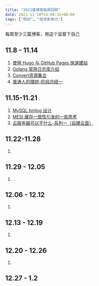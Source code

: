 ```yaml
---
title: "2021度博客每周回顾"
date: 2021-11-10T14:08:32+08:00
tags: ["规划", "技术影响力"]
---
```


每周至少三篇博客，用这个监督下自己

## 11.8 - 11.14

1. [使用 Hugo 与 GitHub Pages 快速建站](https://he2121.github.io/xiaohe-blog/%E5%BB%BA%E7%AB%99/%E4%BD%BF%E7%94%A8hugo%E4%B8%8Egithub-pages%E5%BF%AB%E9%80%9F%E5%BB%BA%E7%AB%99/)
2. [Golang 常用日志库介绍](https://he2121.github.io/xiaohe-blog/posts/golang%E6%97%A5%E5%BF%97%E5%BA%93%E4%BB%8B%E7%BB%8D/)
3. [Convert资源集合](https://he2121.github.io/xiaohe-blog/posts/convert%E8%B5%84%E6%BA%90%E9%9B%86%E5%90%88/)
3. [普通人的理财-阶段总结一](https://he2121.github.io/xiaohe-blog/%E6%9D%82%E8%B0%88/%E6%99%AE%E9%80%9A%E4%BA%BA%E7%9A%84%E7%90%86%E8%B4%A2-%E9%98%B6%E6%AE%B5%E6%80%BB%E7%BB%93%E4%B8%80/)

## 11.15-11.21

1. [MySQL binlog 设计](https://he2121.github.io/xiaohe-blog/posts/mysqlbinlog%E8%AE%BE%E8%AE%A1/)
1. [MESI 缓存一致性引发的一些思考](https://he2121.github.io/xiaohe-blog/posts/mesi%E5%8D%8F%E8%AE%AE%E5%BC%95%E5%8F%91%E7%9A%84%E4%B8%80%E4%BA%9B%E6%80%9D%E8%80%83/)
1. [云服务器可以干什么-系列一（自建云盘）](https://he2121.github.io/xiaohe-blog/%E6%9D%82%E8%B0%88/%E4%BA%91%E6%9C%8D%E5%8A%A1%E5%99%A8%E5%8F%AF%E4%BB%A5%E5%B9%B2%E4%BB%80%E4%B9%88-%E7%B3%BB%E5%88%97%E4%B8%80%E8%87%AA%E5%BB%BA%E4%BA%91%E7%9B%98/)

## 11.22-11.28

1. 

## 11.29 - 12.05

1.

## 12.06 - 12.12

1. 

## 12.13 - 12.19

1. 

## 12.20 - 12.26

1. 

## 12.27 - 1.2

